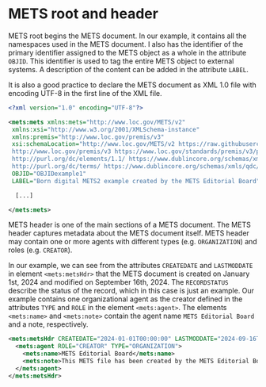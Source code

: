 # METS root and header

METS root begins the METS document. In our example, it contains all the namespaces used in the METS document. I also has the identifier of the primary identifier assigned to the METS object as a whole in the attribute `OBJID`. This identifier is used to tag the entire METS object to external systems. A description of the content can be added in the attribute `LABEL`.

It is also a good practice to declare the METS document as XML 1.0 file with encoding UTF-8 in the first line of the XML file.

```xml
<?xml version="1.0" encoding="UTF-8"?>

<mets:mets xmlns:mets="http://www.loc.gov/METS/v2"
 xmlns:xsi="http://www.w3.org/2001/XMLSchema-instance"
 xmlns:premis="http://www.loc.gov/premis/v3"
 xsi:schemaLocation="http://www.loc.gov/METS/v2 https://raw.githubusercontent.com/mets/METS-schema/mets2/v2/mets.xsd
 http://www.loc.gov/premis/v3 https://www.loc.gov/standards/premis/v3/premis-v3-0.xsd
 http://purl.org/dc/elements/1.1/ https://www.dublincore.org/schemas/xmls/qdc/2008/02/11/dc.xsd
 http://purl.org/dc/terms/ https://www.dublincore.org/schemas/xmls/qdc/2008/02/11/dcterms.xsd" 
 OBJID="OBJIDexample1" 
 LABEL="Born digital METS2 example created by the METS Editorial Board">

  [...]

</mets:mets>
```

METS header is one of the main sections of a METS document. The METS header captures metadata about the METS document itself. METS header may contain one or more agents with different types (e.g. `ORGANIZATION`) and roles (e.g. `CREATOR`).

In our example, we can see from the attributes `CREATEDATE` and `LASTMODDATE` in element `<mets:metsHdr>` that the METS document is created on January 1st, 2024 and modified on September 16th, 2024. The `RECORDSTATUS` describe the status of the record, which in this case is just an example. Our example contains one organizational agent as the creator defined in the attributes `TYPE` and `ROLE` in the element `<mets:agent>`. The elements `<mets:name>` and `<mets:note>` contain the agent name `METS Editorial Board` and a note, respectively.

```xml
<mets:metsHdr CREATEDATE="2024-01-01T00:00:00" LASTMODDATE="2024-09-16T00:00:00" RECORDSTATUS="EXAMPLE">        
  <mets:agent ROLE="CREATOR" TYPE="ORGANIZATION">
    <mets:name>METS Editorial Board</mets:name>
    <mets:note>This METS file has been created by the METS Editorial Board as a METS2 example for born digital material</mets:note>
  </mets:agent>
</mets:metsHdr>
```
